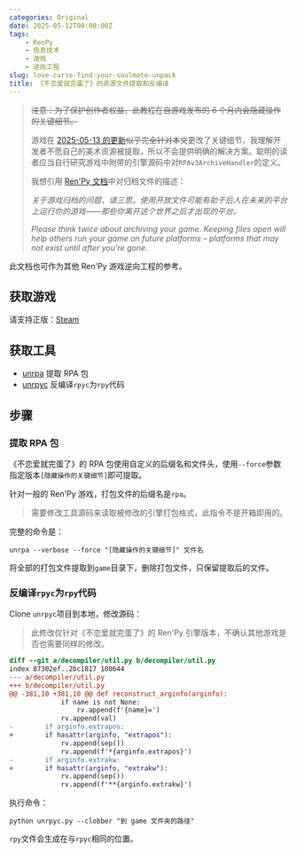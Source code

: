 ```yaml
---
categories: Original
date: 2025-05-12T00:00:00Z
tags:
    - RenPy
    - 信息技术
    - 游戏
    - 逆向工程
slug: love-curse-find-your-soulmate-unpack
title: 《不恋爱就完蛋了》的资源文件提取和反编译
---
```


> ~~注意：为了保护创作者权益，此教程在自游戏发布的 6 个月内会隐藏操作的关键细节。~~
>
> 游戏在 [2025-05-13 的更新](https://steamdb.info/patchnotes/18453168/)~~似乎完全针对本文~~更改了关键细节，我理解开发者不愿自己的美术资源被提取，所以不会提供明确的解决方案。聪明的读者应当自行研究游戏中附带的引擎源码中对`RPAv3ArchiveHandler`的定义。
>
> 我想引用 [Ren'Py 文档](https://doc.renpy.cn/zh-CN/build.html#archives)中对归档文件的描述：
>
> _关于游戏归档的问题，请三思。使用开放文件可能有助于后人在未来的平台上运行你的游戏——那些你离开这个世界之后才出现的平台。_
>
> _Please think twice about archiving your game. Keeping files open will help others run your game on future platforms – platforms that may not exist until after you're gone._

此文档也可作为其他 Ren'Py 游戏逆向工程的参考。

## 获取游戏

请支持正版：[Steam](https://store.steampowered.com/app/3069120/)

## 获取工具

- [unrpa](https://github.com/Lattyware/unrpa) 提取 RPA 包
- [unrpyc](https://github.com/CensoredUsername/unrpyc) 反编译`rpyc`为`rpy`代码

## 步骤

### 提取 RPA 包

《不恋爱就完蛋了》的 RPA 包使用自定义的后缀名和文件头，使用`--force`参数指定版本`[隐藏操作的关键细节]`即可提取。

针对一般的 Ren'Py 游戏，打包文件的后缀名是`rpa`。

> 需要修改工具源码来读取被修改的引擎打包格式，此指令不是开箱即用的。

完整的命令是：

```shell
unrpa --verbose --force "[隐藏操作的关键细节]" 文件名
```

将全部的打包文件提取到`game`目录下，删除打包文件，只保留提取后的文件。

### 反编译`rpyc`为`rpy`代码

Clone `unrpyc`项目到本地，修改源码：

> 此修改仅针对《不恋爱就完蛋了》的 Ren'Py 引擎版本，不确认其他游戏是否也需要同样的修改。

```patch
diff --git a/decompiler/util.py b/decompiler/util.py
index 87302ef..2bc1817 100644
--- a/decompiler/util.py
+++ b/decompiler/util.py
@@ -381,10 +381,10 @@ def reconstruct_arginfo(arginfo):
             if name is not None:
                 rv.append(f'{name}=')
             rv.append(val)
-        if arginfo.extrapos:
+        if hasattr(arginfo, "extrapos"):
             rv.append(sep())
             rv.append(f'*{arginfo.extrapos}')
-        if arginfo.extrakw:
+        if hasattr(arginfo, "extrakw"):
             rv.append(sep())
             rv.append(f'**{arginfo.extrakw}')

```

执行命令：

```shell
python unrpyc.py --clobber "到 game 文件夹的路径"
```

`rpy`文件会生成在与`rpyc`相同的位置。
